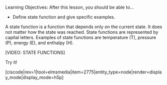 Learning Objectives: After this lesson, you should be able to…

* Define state function and give specific examples.


A state function is a function that depends only on the current state.  It does not matter how the state was reached.  State functions are represented by capital letters.  Examples of state functions are temperature (T), pressure (P), energy (E), and enthalpy (H).

[VIDEO: STATE FUNCTIONS]

Try it!

[ciscode|rev=1|tool=elmsmedia|item=2775|entity_type=node|render=display_mode|display_mode=h5p]